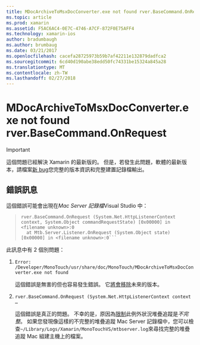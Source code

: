 ```yaml
---
title: MDocArchiveToMsxDocConverter.exe not found rver.BaseCommand.OnRequest
ms.topic: article
ms.prod: xamarin
ms.assetid: F5AC6AC4-0E7C-4746-A7CF-872F0E75AFF4
ms.technology: xamarin-ios
author: bradumbaugh
ms.author: brumbaug
ms.date: 03/21/2017
ms.openlocfilehash: cacefa28725973b59b7af42211e132879dadfca2
ms.sourcegitcommit: 6cd40d190abe38edd50fc74331be15324a845a28
ms.translationtype: MT
ms.contentlocale: zh-TW
ms.lasthandoff: 02/27/2018
---
```

# <a name="mdocarchivetomsxdocconverterexe-not-found-rverbasecommandonrequest"></a>MDocArchiveToMsxDocConverter.exe not found rver.BaseCommand.OnRequest

> [!IMPORTANT]
> 這個問題已經解決 Xamarin 的最新版的。 但是，若發生此問題，軟體的最新版本，請檔案[新 bug](~/cross-platform/troubleshooting/questions/howto-file-bug.md)您完整的版本資訊和完整建置記錄檔輸出。


## <a name="error-message"></a>錯誤訊息

這個錯誤可能會出現在*Mac Server 記錄檔*Visual Studio 中：

> ```Error: /Developer/MonoTouch/usr/share/doc/MonoTouch/MDocArchiveToMsxDocConverter.exe not found
> rver.BaseCommand.OnRequest (System.Net.HttpListenerContext context, System.Object commandRequestState) [0x00000] in <filename unknown>:0
>   at Mtb.Server.Listener.OnRequest (System.Object state) [0x00000] in <filename unknown>:0```

此訊息中有 2 個別問題：

1.  `Error: /Developer/MonoTouch/usr/share/doc/MonoTouch/MDocArchiveToMsxDocConverter.exe not found`

    這個錯誤是無害的但也容易發生錯誤。 它[將會移除](https://bugzilla.xamarin.com/show_bug.cgi?id=21667)未來的版本。

2.  `rver.BaseCommand.OnRequest (System.Net.HttpListenerContext context …`

    這個錯誤是真正的問題。 不幸的是，原因為[限制](https://bugzilla.xamarin.com/show_bug.cgi?id=22080)此例外狀況堆疊追蹤是*不完整*。 如果您發現像這樣的不完整的堆疊追蹤 Mac Server 記錄檔中，您可以檢查`~/Library/Logs/Xamarin/MonoTouchVS/mtbserver.log`來尋找完整的堆疊追蹤 Mac 組建主機上的檔案。
